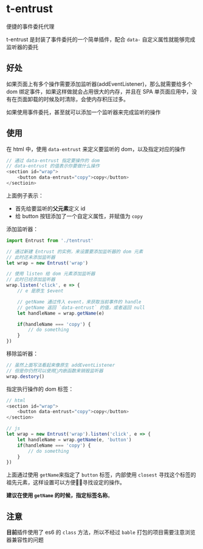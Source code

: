 # t-entrust
便捷的事件委托代理

t-entrust 是封装了事件委托的一个简单插件，配合 `data-` 自定义属性就能够完成监听器的委托

## 好处
如果页面上有多个操作需要添加监听器(addEventListener)，那么就需要给多个 dom 绑定事件，如果这样做就会占用很大的内存，并且在 SPA 单页面应用中，没有在页面卸载的时候及时清除，会使内存积压过多。

如果使用事件委托，甚至就可以添加一个监听器来完成监听的操作
## 使用
在 html 中，使用 `data-entrust` 来定义要监听的 dom，以及指定对应的操作
```javascript
// 通过 data-entrust 指定要操作的 dom
// data-entrust 的值表示你要做什么操作
<section id="wrap">
    <button data-entrust="copy">copy</button>
</sectioin>
```

上面例子表示：
- 首先给要监听的**父元素**定义 id
- 给 button 按钮添加了一个自定义属性，并赋值为 `copy`

添加监听器：

```javascript
import Entrust from './tentrust'

// 通过新建 Entrust 的实例，来设置要添加监听器的 dom 元素
// 此时还未添加监听器
let wrap = new Entrust('wrap')

// 使用 listen 给 dom 元素添加监听器
// 此时已经添加监听器
wrap.listen('click', e => {
    // e 是原生 $event

    // getName 通过传入 event，来获取当前事件的 handle
    // getName 返回 `data-entrust` 的值，或者返回 null
    let handleName = wrap.getName(e)

    if(handleName === 'copy') {
        // do something
    }
})
```

移除监听器：

```javascript
// 虽然上面写法看起来像原生 addEventListener
// 但是你仍然可以使用内嵌函数来销毁监听器
wrap.destory()
```

指定执行操作的 dom 标签：
```javascript
// html
<section id="wrap">
    <button data-entrust="copy">copy</button>
</section>

// js
let wrap = new Entrust('wrap').listen('click', e => {
    let handleName = wrap.getName(e, 'button')
    if(handleName === 'copy') {
        // do something
    }
})
```

上面通过使用 `getName`来指定了 `button` 标签，内部使用 `closest` 寻找这个标签的祖先元素，这样设置可以方便寻找设定的操作。

**建议在使用 `getName` 的时候，指定标签名称**。


## 注意
**目前**插件使用了 es6 的 `class` 方法，所以不经过 `bable` 打包的项目需要注意浏览器兼容性的问题